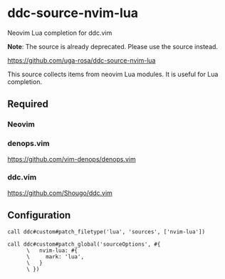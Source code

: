 # ddc-source-nvim-lua

Neovim Lua completion for ddc.vim

**Note**: The source is already deprecated.  Please use the source instead.

https://github.com/uga-rosa/ddc-source-nvim-lua

This source collects items from neovim Lua modules. It is useful for Lua
completion.

## Required

### Neovim

### denops.vim

https://github.com/vim-denops/denops.vim

### ddc.vim

https://github.com/Shougo/ddc.vim

## Configuration

```vim
call ddc#custom#patch_filetype('lua', 'sources', ['nvim-lua'])

call ddc#custom#patch_global('sourceOptions', #{
      \   nvim-lua: #{
      \     mark: 'lua',
      \   }
      \ })
```
